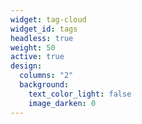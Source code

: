```yaml
---
widget: tag-cloud
widget_id: tags
headless: true
weight: 50
active: true
design:
  columns: "2"
  background:
    text_color_light: false
    image_darken: 0
---
```

